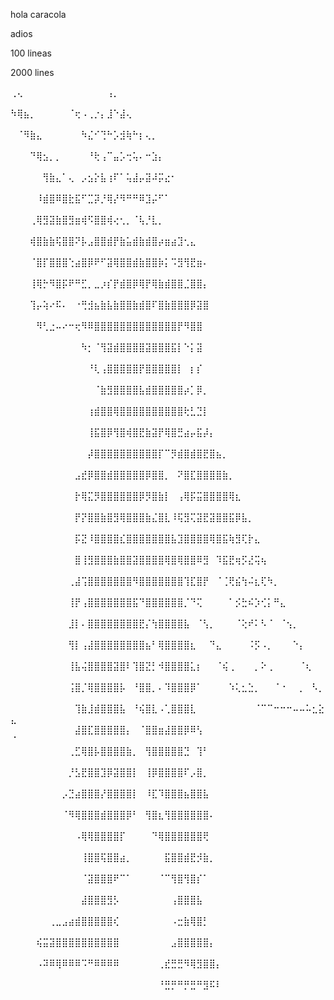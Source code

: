 hola caracola



















adios






























































































100 lineas




















































































































2000 lines


⢀⢄⠀⠀⠀⠀⠀⠀⠀⠀⠀⠀⠀⠀⠀⢠⡀⠀⠀⠀⠀⠀⠀⠀⠀⠀⠀⠀⠀⠀⠀⠀⠀⠀⠀⠀⠀⠀⠀⠀⠀⠀⠀⠀⠀⠀⠀⠀⠀⠀
⠳⢿⣦⡀⠀⠀⠀⠀⠀⠈⢖⠠⢀⡐⡄⣸⠑⣼⢄⠀⠀⠀⠀⠀⠀⠀⠀⠀⠀⠀⠀⠀⠀⠀⠀⠀⠀⠀⠀⠀⠀⠀⠀⠀⠀⠀⠀⠀⠀⠀
⠀⠈⠻⣷⣄⠀⠀⠀⠀⠀⠀⠳⣌⠊⢙⠓⡡⣺⢷⠓⡆⢄⡀⠀⠀⠀⠀⠀⠀⠀⠀⠀⠀⠀⠀⠀⠀⠀⠀⠀⠀⠀⠀⠀⠀⠀⠀⠀⠀⠀
⠀⠀⠀⠙⢿⣢⡀⡀⠀⠀⠀⠀⠘⢗⢠⠉⣤⡡⢒⢥⠄⠒⣱⡄⠀⠀⠀⠀⠀⠀⠀⠀⠀⠀⠀⠀⠀⠀⠀⠀⠀⠀⠀⠀⠀⠀⠀⠀⠀⠀
⠀⠀⠀⠀⠀⢻⣷⣄⠁⢄⠀⡠⣢⡕⣧⢰⠏⠁⢥⣼⡤⣽⠼⡭⣔⠂⠀⠀⠀⠀⠀⠀⠀⠀⠀⠀⠀⠀⠀⠀⠀⠀⠀⠀⠀⠀⠀⠀⠀⠀
⠀⠀⠀⠀⠸⣾⣿⠿⣿⣗⣯⠋⣉⡽⡘⢿⡜⠻⠛⠛⠿⣹⡬⠋⠁⠀⠀⠀⠀⠀⠀⠀⠀⠀⠀⠀⠀⠀⠀⠀⠀⠀⠀⠀⠀⠀⠀⠀⠀⠀
⠀⠀⠀⢀⢿⣻⣽⣷⣿⣻⣶⢾⠫⣿⣿⢾⢔⢂⡀⠈⢧⡘⣇⡀⠀⠀⠀⠀⠀⠀⠀⠀⠀⠀⠀⠀⠀⠀⠀⠀⠀⠀⠀⠀⠀⠀⠀⠀⠀⠀
⠀⠀⠀⢾⣿⣷⣷⢯⣿⣿⠝⡧⣠⣿⣿⣾⡟⣷⣥⣾⣷⣾⣿⡴⣶⣴⣹⢂⣄⠀⠀⠀⠀⠀⠀⠀⠀⠀⠀⠀⠀⠀⠀⠀⠀⠀⠀⠀⠀⠀
⠀⠀⠀⠈⣿⡏⣿⣿⣿⢑⣴⣿⡿⠟⠋⣽⢿⣿⣿⣾⣷⣿⣿⡷⡅⠩⣻⢻⣟⣶⠄⠀⠀⠀⠀⠀⠀⠀⠀⠀⠀⠀⠀⠀⠀⠀⠀⠀⠀⠀
⠀⠀⠀⢸⢿⡓⠻⣿⡯⠟⠛⣋⡀⣀⡰⡎⡟⣾⣿⡿⢿⡟⢿⣷⣾⣿⣿⣈⣿⣿⡄⠀⠀⠀⠀⠀⠀⠀⠀⠀⠀⠀⠀⠀⠀⠀⠀⠀⠀⠀
⠀⠀⠀⢹⡤⢵⠔⠯⠄⠀⠐⢛⣺⣦⣷⣧⣷⣿⣿⣷⣾⣿⠏⣿⣷⣿⣿⣿⡿⣽⣿⠀⠀⠀⠀⠀⠀⠀⠀⠀⠀⠀⠀⠀⠀⠀⠀⠀⠀⠀
⠀⠀⠀⠀⠻⢃⣐⠤⠔⠒⢖⠻⠿⣿⣿⣿⣿⣿⣿⣿⣿⣿⣿⣿⣿⣿⡟⠻⣿⣿⠀⠀⠀⠀⠀⠀⠀⠀⠀⠀⠀⠀⠀⠀⠀⠀⠀⠀⠀⠀
⠀⠀⠀⠀⠀⠀⠀⠀⠀⠀⠀⠳⡂⠈⢻⣽⣾⣿⣿⣿⣿⣽⣿⣿⣿⣯⡇⠑⡅⣽⠀⠀⠀⠀⠀⠀⠀⠀⠀⠀⠀⠀⠀⠀⠀⠀⠀⠀⠀⠀
⠀⠀⠀⠀⠀⠀⠀⠀⠀⠀⠀⠀⠘⢇⢠⣿⣿⣿⣿⣿⡟⣿⣿⣿⣿⣿⡇⠀⡆⡎⠀⠀⠀⠀⠀⠀⠀⠀⠀⠀⠀⠀⠀⠀⠀⠀⠀⠀⠀⠀
⠀⠀⠀⠀⠀⠀⠀⠀⠀⠀⠀⠀⠀⠈⣷⣻⣿⣿⣿⣿⣧⣾⣿⣿⣿⣿⣿⡴⡁⡿⡀⠀⠀⠀⠀⠀⠀⠀⠀⠀⠀⠀⠀⠀⠀⠀⠀⠀⠀⠀
⠀⠀⠀⠀⠀⠀⠀⠀⠀⠀⠀⠀⢰⣾⣿⣿⢿⣿⣿⣿⣿⣿⣿⣿⣿⣿⣿⢗⣃⣙⡇⠀⠀⠀⠀⠀⠀⠀⠀⠀⠀⠀⠀⠀⠀⠀⠀⠀⠀⠀
⠀⠀⠀⠀⠀⠀⠀⠀⠀⠀⠀⠀⢸⣯⣿⡿⢻⣿⢾⣿⣟⣷⣽⡟⢿⣿⣛⣴⡤⣯⡼⡄⠀⠀⠀⠀⠀⠀⠀⠀⠀⠀⠀⠀⠀⠀⠀⠀⠀⠀
⠀⠀⠀⠀⠀⠀⠀⠀⠀⠀⠀⠀⡼⣿⣿⣿⣿⣿⣿⣿⣿⣿⣿⡏⠉⡻⣾⣿⣾⣿⣟⣿⣦⡀⠀⠀⠀⠀⠀⠀⠀⠀⠀⠀⠀⠀⠀⠀⠀⠀
⠀⠀⠀⠀⠀⠀⠀⠀⠀⠀⣠⣞⡿⣿⣿⣾⣿⣿⣿⣿⣿⡿⣿⣿⡀⠀⠝⣿⣏⣿⣿⣿⣿⣷⡀⠀⠀⠀⠀⠀⠀⠀⠀⠀⠀⠀⠀⠀⠀⠀
⠀⠀⠀⠀⠀⠀⠀⠀⠀⠀⡗⢿⣍⡻⣿⣿⣿⣿⣿⣿⡿⡻⣿⣷⡇⠀⢠⢿⡯⣭⣿⣿⣿⣿⢿⣆⠀⠀⠀⠀⠀⠀⠀⠀⠀⠀⠀⠀⠀⠀
⠀⠀⠀⠀⠀⠀⠀⠀⠀⠀⡟⡝⣿⣿⣷⣿⣻⢿⣿⣿⣿⣷⣌⣿⣇⠸⢯⣻⢍⣽⣟⣽⣿⣿⣯⡿⣧⡀⠀⠀⠀⠀⠀⠀⠀⠀⠀⠀⠀⠀
⠀⠀⠀⠀⠀⠀⠀⠀⠀⠀⡯⣝⠸⣿⣿⣿⣿⣎⣿⣿⣿⣿⣿⣿⣿⣧⣹⣿⣿⣿⣿⢿⣿⣯⢷⣻⢏⡗⣄⠀⠀⠀⠀⠀⠀⠀⠀⠀⠀⠀
⠀⠀⠀⠀⠀⠀⠀⠀⠀⠀⣿⢸⣻⣿⣿⣿⣷⣿⣿⣽⣿⣿⣿⣿⢿⣿⢿⣿⣿⠿⣻⠀⠹⣯⣟⢶⡫⣜⢭⢦⠀⠀⠀⠀⠀⠀⠀⠀⠀⠀
⠀⠀⠀⠀⠀⠀⠀⠀⠀⢀⣼⢩⣿⣿⣿⣿⣿⣿⣿⠻⣿⣿⣿⣿⣿⣿⣿⢹⣏⣿⡟⠀⠈⢈⢟⣮⢳⠬⣆⢏⠳⡀⠀⠀⠀⠀⠀⠀⠀⠀
⠀⠀⠀⠀⠀⠀⠀⠀⠀⢸⡟⢠⣿⣿⣿⣿⣿⣿⣿⣯⠙⣿⣿⣿⣿⣿⣿⡈⠙⢍⠀⠀⠀⠀⠁⡪⣓⠮⡱⢊⡅⠛⣄⠀⠀⠀⠀⠀⠀⠀
⠀⠀⠀⠀⠀⠀⠀⠀⠀⣸⡇⠄⣿⣿⣿⣿⣿⣿⣿⣿⣟⡌⢳⣿⣿⣿⣿⣧⠀⠈⢣⡀⠀⠀⠀⠈⢕⠞⠅⠣⠈⠀⠈⢢⡀⠀⠀⠀⠀⠀
⠀⠀⠀⠀⠀⠀⠀⠀⠀⢻⡇⢠⣼⣿⣿⣿⣿⣿⣿⣿⣿⣦⠃⢿⣿⣿⣿⣿⣆⠀⠀⠙⣄⠀⠀⠀⠀⠨⡫⠠⡀⠀⠀⠀⠑⡄⠀⠀⠀⠀
⠀⠀⠀⠀⠀⠀⠀⠀⠀⢸⣧⢬⣿⣿⣿⣿⣽⣿⠇⢹⣿⣝⡃⠺⣿⣿⣿⣿⣅⡆⠀⠀⠈⢮⢀⠀⠀⠀⡀⠕⢀⠀⠀⠀⠀⠈⢆⠀⠀⠀
⠀⠀⠀⠀⠀⠀⠀⠀⠀⢨⣿⡈⢿⣿⣿⣿⣿⡧⠀⠘⣿⣿⡀⠄⠹⣿⣿⣿⡿⠁⠀⠀⠀⠀⠱⢅⣂⣑⡀⠀⠀⠈⠐⠀⠀⡀⠀⠣⡀⠀
⠀⠀⠀⠀⠀⠀⠀⠀⠀⠀⢹⣷⣸⣾⣿⣿⣿⣧⠀⠘⢮⣿⣇⠠⢁⣿⣿⣿⣇⠀⠀⠀⠀⠀⠀⠀⠀⠀⠈⠉⠉⠒⠒⠒⠤⠤⠥⣂⣕⣄
⠀⠀⠀⠀⠀⠀⠀⠀⠀⠀⣼⣿⣏⣿⣿⣿⣿⣿⡄⠀⠈⣿⣿⣶⣼⣿⣿⡿⠿⢣⠀⠀⠀⠀⠀⠀⠀⠀⠀⠀⠀⠀⠀⠀⠀⠀⠀⠀⠀⠈
⠀⠀⠀⠀⠀⠀⠀⠀⠀⢀⣋⢿⣿⡧⣿⣿⣿⣿⣷⡀⠀⢻⣿⣿⣿⣿⣿⣙⠀⢹⠃⠀⠀⠀⠀⠀⠀⠀⠀⠀⠀⠀⠀⠀⠀⠀⠀⠀⠀⠀
⠀⠀⠀⠀⠀⠀⠀⠀⠀⡘⣣⣟⣿⣿⣹⡿⣽⣿⣿⡇⠀⢸⡿⣿⣿⣿⣿⠏⡠⣿⡀⠀⠀⠀⠀⠀⠀⠀⠀⠀⠀⠀⠀⠀⠀⠀⠀⠀⠀⠀
⠀⠀⠀⠀⠀⠀⠀⠀⡠⣙⣴⣿⣿⣿⡜⣿⣿⣿⣿⡇⠀⠸⣏⠹⣿⣿⣿⣦⣿⣿⣧⠀⠀⠀⠀⠀⠀⠀⠀⠀⠀⠀⠀⠀⠀⠀⠀⠀⠀⠀
⠀⠀⠀⠀⠀⠀⠀⠀⠈⠻⢿⣿⣿⣿⣾⣿⣿⣿⡿⠃⠀⢻⣿⣆⢻⣿⣿⣿⣿⣿⣿⠄⠀⠀⠀⠀⠀⠀⠀⠀⠀⠀⠀⠀⠀⠀⠀⠀⠀⠀
⠀⠀⠀⠀⠀⠀⠀⠀⠀⠀⠠⢿⢿⣿⣿⣿⣿⡏⠀⠀⠀⠀⠙⢿⣿⣿⣿⣿⣿⣿⢟⠀⠀⠀⠀⠀⠀⠀⠀⠀⠀⠀⠀⠀⠀⠀⠀⠀⠀⠀
⠀⠀⠀⠀⠀⠀⠀⠀⠀⠀⠀⢸⣿⣿⢯⣿⣿⣴⡀⠀⠀⠀⠀⠀⣯⣿⣿⣾⣟⡺⣷⡀⠀⠀⠀⠀⠀⠀⠀⠀⠀⠀⠀⠀⠀⠀⠀⠀⠀⠀
⠀⠀⠀⠀⠀⠀⠀⠀⠀⠀⠀⠈⣽⣿⣿⣿⠟⠉⠁⠀⠀⠀⠀⠈⠉⢻⣿⢻⣿⡎⠁⠀⠀⠀⠀⠀⠀⠀⠀⠀⠀⠀⠀⠀⠀⠀⠀⠀⠀⠀
⠀⠀⠀⠀⠀⠀⠀⠀⠀⠀⠀⣼⣿⣿⣿⣻⡣⠀⠀⠀⠀⠀⠀⠀⠀⢠⣿⣿⣿⣧⠀⠀⠀⠀⠀⠀⠀⠀⠀⠀⠀⠀⠀⠀⠀⠀⠀⠀⠀⠀
⠀⠀⠀⠀⠀⠀⢀⣀⣠⣴⣾⣿⣿⣿⣿⣿⢎⠀⠀⠀⠀⠀⠀⠀⠀⠠⣒⣷⢿⣿⡃⠀⠀⠀⠀⠀⠀⠀⠀⠀⠀⠀⠀⠀⠀⠀⠀⠀⠀⠀
⠀⠀⠀⠀⢮⣭⣽⣿⣿⣿⣿⣿⣿⣿⣿⣿⣿⠀⠀⠀⠀⠀⠀⠀⠀⣠⣿⣿⣿⣿⣿⡄⠀⠀⠀⠀⠀⠀⠀⠀⠀⠀⠀⠀⠀⠀⠀⠀⠀⠀
⠀⠀⠀⠀⠠⠽⠿⢿⠿⠿⠿⠩⠛⠿⠿⠿⠿⠀⠀⠀⠀⠀⠀⢀⣞⣛⣛⠻⢿⣻⣿⣿⡄⠀⠀⠀⠀⠀⠀⠀⠀⠀⠀⠀⠀⠀⠀⠀⠀⠀
⠀⠀⠀⠀⠀⠀⠀⠀⠀⠀⠀⠀⠀⠀⠀⠀⠀⠀⠀⠀⠀⠀⠀⠘⣛⡛⠛⡛⣛⠛⣻⠯⠇⠀⠀⠀⠀⠀⠀⠀⠀⠀⠀⠀⠀⠀⠀⠀⠀⠀




































